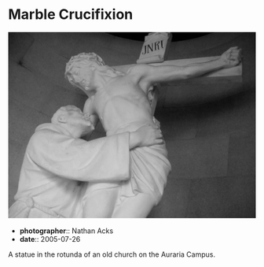 # Marble Crucifixion

![A marble sculpture of Jesus on the cross, a friar clutching him from below](assets/2005-07-26-marble-crucifixion.webp)

* **photographer**:: Nathan Acks  
* **date**:: 2005-07-26

A statue in the rotunda of an old church on the Auraria Campus.
